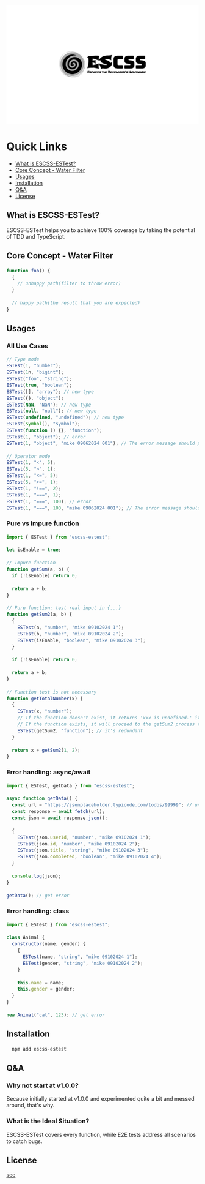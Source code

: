 ![logo](https://github.com/ESCSS-labs/ESCSS/blob/main/assets/logo.png)

# Quick Links

- [What is ESCSS-ESTest?](#what-is-escss-estest)
- [Core Concept - Water Filter](#core-concept---water-filter)
- [Usages](#usages)
- [Installation](#installation)
- [Q&A](#qa)
- [License](#license)

## What is ESCSS-ESTest?

ESCSS-ESTest helps you to achieve 100% coverage by taking the potential of TDD and TypeScript.

## Core Concept - Water Filter

```js
function foo() {
  {
    // unhappy path(filter to throw error)
  }

  // happy path(the result that you are expected)
}
```

## Usages

### All Use Cases

```js
// Type mode
ESTest(1, "number");
ESTest(1n, "bigint");
ESTest("foo", "string");
ESTest(true, "boolean");
ESTest([], "array"); // new type
ESTest({}, "object");
ESTest(NaN, "NaN"); // new type
ESTest(null, "null"); // new type
ESTest(undefined, "undefined"); // new type
ESTest(Symbol(), "symbol");
ESTest(function () {}, "function");
ESTest(1, "object"); // error
ESTest(1, "object", "mike 09062024 001"); // The error message should provide a unique ID for troubleshooting

// Operator mode
ESTest(1, "<", 5);
ESTest(5, ">", 1);
ESTest(1, "<=", 5);
ESTest(5, ">=", 1);
ESTest(1, "!==", 2);
ESTest(1, "===", 1);
ESTest(1, "===", 100); // error
ESTest(1, "===", 100, "mike 09062024 001"); // The error message should provide a unique ID for troubleshooting
```

### Pure vs Impure function

```js
import { ESTest } from "escss-estest";

let isEnable = true;

// Impure function
function getSum(a, b) {
  if (!isEnable) return 0;

  return a + b;
}

// Pure function: test real input in {...}
function getSum2(a, b) {
  {
    ESTest(a, "number", "mike 09102024 1");
    ESTest(b, "number", "mike 09102024 2");
    ESTest(isEnable, "boolean", "mike 09102024 3");
  }

  if (!isEnable) return 0;

  return a + b;
}

// Function test is not necessary
function getTotalNumber(x) {
  {
    ESTest(x, "number");
    // If the function doesn't exist, it returns 'xxx is undefined.' it's pointless to test again.
    // If the function exists, it will proceed to the getSum2 process to get value(type) when executed. So it doesn't need in here.
    ESTest(getSum2, "function"); // it's redundant
  }

  return x + getSum2(1, 2);
}
```

### Error handling: async/await

```js
import { ESTest, getData } from "escss-estest";

async function getData() {
  const url = "https://jsonplaceholder.typicode.com/todos/99999"; // undefined api
  const response = await fetch(url);
  const json = await response.json();

  {
    ESTest(json.userId, "number", "mike 09102024 1");
    ESTest(json.id, "number", "mike 09102024 2");
    ESTest(json.title, "string", "mike 09102024 3");
    ESTest(json.completed, "boolean", "mike 09102024 4");
  }

  console.log(json);
}

getData(); // get error
```

### Error handling: class

```js
import { ESTest } from "escss-estest";

class Animal {
  constructor(name, gender) {
    {
      ESTest(name, "string", "mike 09102024 1");
      ESTest(gender, "string", "mike 09102024 2");
    }

    this.name = name;
    this.gender = gender;
  }
}

new Animal("cat", 123); // get error
```

## Installation

```bash
  npm add escss-estest
```

## Q&A

### Why not start at v1.0.0?

Because initially started at v1.0.0 and experimented quite a bit and messed around, that's why.

### What is the Ideal Situation?

ESCSS-ESTest covers every function, while E2E tests address all scenarios to catch bugs.

## License

[see](https://github.com/ESCSS-labs/ESCSS-ESTest?tab=License-1-ov-file)
